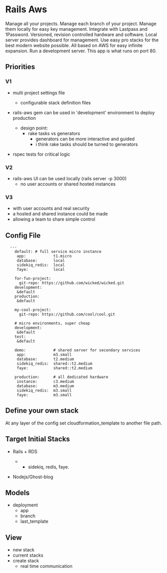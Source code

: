 # Rails Aws

Manage all your projects.
Manage each branch of your project.
Manage them locally for easy key management.
Integrate with Lastpass and 1Password.
Versioned, revision controlled hardware and software.
Local server provides dashboard for management.
Use easy pro stacks for the best modern website possible.
All based on AWS for easy infinite expansion.
Run a development server.
This app is what runs on port 80.

## Priorities

### V1

* multi project settings file
	* configurable stack definition files

* rails-aws gem can be used in 'development' environment to deploy production
	* design point:
		* rake tasks vs generators
			* generators can be more interactive and guided
		  * i think rake tasks should be turned to generators

* rspec tests for critical logic

### V2

* rails-aws UI can be used locally (rails server -p 3000)
	* no user accounts or shared hosted instances

### V3

* with user accounts and real security
* a hosted and shared instance could be made
* allowing a team to share simple control
	
## Config File

```
  ---
	default: # full service micro instance
	 app:            t1.micro
	 database:       local
	 sidekiq_redis:  local
	 faye:           local

	for-fun-project:
	  git-repo: https://github.com/wicked/wicked.git
    development: 
  	 &default
    production: 
  	 &default

	my-cool-project:
	  git-repo: https://github.com/cool/cool.git

  	# micro environments, super cheap
    development: 
  	 &default
  	test:
  	 &default
  
  	demo:            # shared server for secondary services
  	 app:            m3.small
  	 database:       t2.medium
  	 sidekiq_redis:  shared::t2.medium
  	 faye:           shared::t2.medium
  
  	production:      # all dedicated hardware
  	 instance:       c3.medium
  	 database:       m3.medium
  	 sidekiq_redis:  m3.small
  	 faye:           m3.small
```

## Define your own stack

At any layer of the config set cloudformation_template to another file path.

## Target Initial Stacks

* Rails + RDS
  * + sidekiq, redis, faye.

* Nodejs/Ghost-blog

## Models

* deployment
	* app
	* branch 
	* last_template

## View
* new stack
* current stacks
* create stack
	* real time communication
